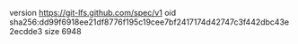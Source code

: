 version https://git-lfs.github.com/spec/v1
oid sha256:dd99f6918ee21df8776f195c19cee7bf2417174d42747c3f442dbc43e2ecdde3
size 6948
